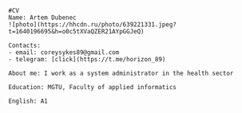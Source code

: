     #CV
    Name: Artem Dubenec 
    ![photo](https://hhcdn.ru/photo/639221331.jpeg?t=1640196695&h=o0c5tXVaQZER21AYpGGJeQ)

    Contacts: 
    - email: coreysykes89@gmail.com
    - telegram: [click](https://t.me/horizon_89)
    
    About me: I work as a system administrator in the health sector

    Education: MGTU, Faculty of applied informatics

    English: A1 